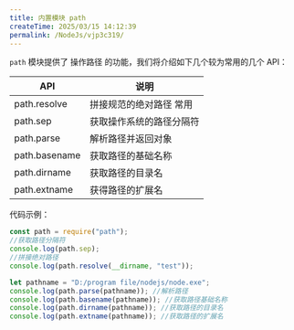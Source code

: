 ```yaml
---
title: 内置模块 path
createTime: 2025/03/15 14:12:39
permalink: /NodeJs/vjp3c319/
---
```


`path` 模块提供了 操作路径 的功能，我们将介绍如下几个较为常用的几个 API：

| API           | 说明                     |
| ------------- | ------------------------ |
| path.resolve  | 拼接规范的绝对路径 常用  |
| path.sep      | 获取操作系统的路径分隔符 |
| path.parse    | 解析路径并返回对象       |
| path.basename | 获取路径的基础名称       |
| path.dirname  | 获取路径的目录名         |
| path.extname  | 获得路径的扩展名         |

代码示例：

```js
const path = require("path");
//获取路径分隔符
console.log(path.sep);
//拼接绝对路径
console.log(path.resolve(__dirname, "test"));

let pathname = "D:/program file/nodejs/node.exe";
console.log(path.parse(pathname)); //解析路径
console.log(path.basename(pathname)); //获取路径基础名称
console.log(path.dirname(pathname)); //获取路径的目录名
console.log(path.extname(pathname)); //获取路径的扩展名
```

